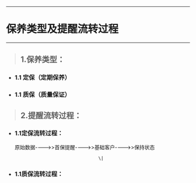 
---

# 保养类型及提醒流转过程

---

> ## 1.保养类型：

* ### 1.1 定保（定期保养）
* ### 1.1 质保（质量保证）

> ## 2.提醒流转过程：

* ### 1.1定保流转过程：

  原始数据----&gt;&gt;首保提醒----&gt;&gt;基础客户----&gt;&gt;保持状态

                                      \|



* ### 1.1质保流转过程：



